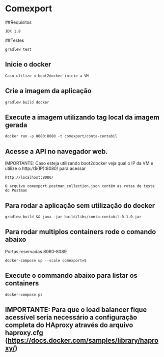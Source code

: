 # Comexport


##Requisitos

```
JDK 1.8
```

##Testes

```
gradlew test
```

## Inicie o docker

```
Caso utilize o boot2docker inicie a VM
```

## Crie a imagem da aplicação

```
gradlew build docker
```

## Execute a imagem utilizando tag local da imagem gerada

```
docker run -p 8080:8080 -t comexport/conta-contabil
```

## Acesse a API no navegador web.

IMPORTANTE: Caso esteja utilizando boot2docker veja qual o IP da VM e utilize o http://${IP}:8080/ para acessar

```
http://localhost:8080/

O arquivo comexport.postman_collection.json contém as rotas de teste do Postman
```

## Para rodar a aplicação sem utilização do docker

```
gradlew build && java -jar build/libs/conta-contabil-0.1.0.jar
```

## Para rodar multiplos containers rode o comando abaixo 

Portas reservadas 8080-8089

```
docker-compose up --scale comexport=5
```

## Execute o commando abaixo para listar os containers

```
docker-compose ps
```

## IMPORTANTE: Para que o load balancer fique acessível seria necessário a configuração completa do HAproxy através do arquivo haproxy.cfg (https://docs.docker.com/samples/library/haproxy/)
